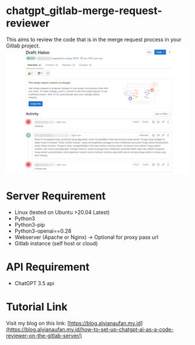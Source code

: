 # chatgpt_gitlab-merge-request-reviewer
This aims to review the code that is in the merge request process in your Gitlab project.
![How to set up ChatGPT {AI} as a code reviewer on the GitLab Server](./chatgpt-openai-command.png)

# Server Requirement
- Linux (tested on Ubuntu >20.04 Latest)
- Python3
- Python3-pip
- Python3-openai==0.28
- Webserver (Apache or Nginx) -> Optional for proxy pass url
- Gitlab instance (self host or cloud)

# API Requirement
- ChatGPT 3.5 api

# Tutorial Link
Visit my blog on this link: [https://blog.alvianaufan.my.id](https://blog.alvianaufan.my.id/how-to-set-up-chatgpt-ai-as-a-code-reviewer-on-the-gitlab-server/)
